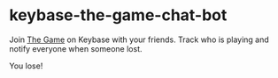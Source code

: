 # keybase-the-game-chat-bot

Join [The Game](the-game) on Keybase with your friends. Track who is playing and notify everyone when someone lost.

You lose!

[the-game]: https://en.wikipedia.org/wiki/The_Game_(mind_game)
